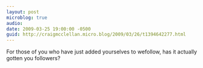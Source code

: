 ```yaml
---
layout: post
microblog: true
audio: 
date: 2009-03-25 19:00:00 -0500
guid: http://craigmcclellan.micro.blog/2009/03/26/t1394642277.html
---
```

For those of you who have just added yourselves to wefollow, has it actually gotten you followers?
